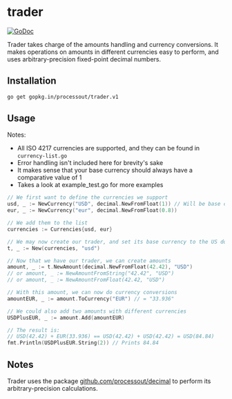 # trader

[![GoDoc](https://godoc.org/github.com/ProcessOut/trader?status.svg)](https://godoc.org/github.com/ProcessOut/trader)

Trader takes charge of the amounts handling and currency conversions. It makes
operations on amounts in different currencies easy to perform, and uses
arbitrary-precision fixed-point decimal numbers.

## Installation

```bash
go get gopkg.in/processout/trader.v1
```

## Usage

Notes:

- All ISO 4217 currencies are supported, and they can be found in `currency-list.go`
- Error handling isn't included here for brevity's sake
- It makes sense that your base currency should always have a comparative value of 1
- Takes a look at example_test.go for more examples

```go
// We first want to define the currencies we support
usd, _ := NewCurrency("USD", decimal.NewFromFloat(1)) // Will be base currency
eur, _ := NewCurrency("eur", decimal.NewFromFloat(0.8))

// We add them to the list
currencies := Currencies{usd, eur}

// We may now create our trader, and set its base currency to the US dollar
t, _ := New(currencies, "usd")

// Now that we have our trader, we can create amounts
amount, _ := t.NewAmount(decimal.NewFromFloat(42.42), "USD")
// or amount, _ := NewAmountFromString("42.42", "USD")
// or amount, _ := NewAmountFromFloat(42.42, "USD")

// With this amount, we can now do currency conversions
amountEUR, _ := amount.ToCurrency("EUR") // = "33.936"

// We could also add two amounts with different currencies
USDPlusEUR, _ := amount.Add(amountEUR)

// The result is:
// USD(42.42) + EUR(33.936) == USD(42.42) + USD(42.42) = USD(84.84)
fmt.Println(USDPlusEUR.String(2)) // Prints 84.84
```

## Notes

Trader uses the package [github.com/processout/decimal](github.com/processout/decimal)
to perform its arbitrary-precision calculations.
